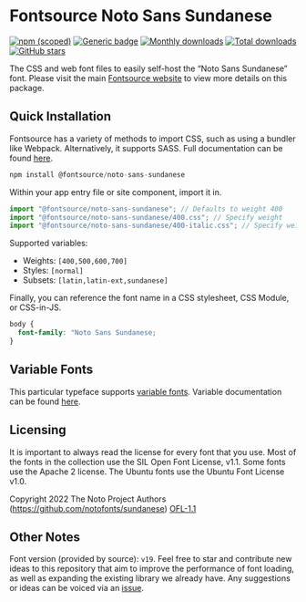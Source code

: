 # Fontsource Noto Sans Sundanese

[![npm (scoped)](https://img.shields.io/npm/v/@fontsource/noto-sans-sundanese?color=brightgreen)](https://www.npmjs.com/package/@fontsource/noto-sans-sundanese) [![Generic badge](https://img.shields.io/badge/fontsource-passing-brightgreen)](https://github.com/fontsource/fontsource) [![Monthly downloads](https://badgen.net/npm/dm/@fontsource/noto-sans-sundanese)](https://github.com/fontsource/fontsource) [![Total downloads](https://badgen.net/npm/dt/@fontsource/noto-sans-sundanese)](https://github.com/fontsource/fontsource) [![GitHub stars](https://img.shields.io/github/stars/fontsource/fontsource.svg?style=social&label=Star)](https://github.com/fontsource/fontsource/stargazers)

The CSS and web font files to easily self-host the “Noto Sans Sundanese” font. Please visit the main [Fontsource website](https://fontsource.org/fonts/noto-sans-sundanese) to view more details on this package.

## Quick Installation

Fontsource has a variety of methods to import CSS, such as using a bundler like Webpack. Alternatively, it supports SASS. Full documentation can be found [here](https://fontsource.org/docs/introduction).

```javascript
npm install @fontsource/noto-sans-sundanese
```

Within your app entry file or site component, import it in.

```javascript
import "@fontsource/noto-sans-sundanese"; // Defaults to weight 400
import "@fontsource/noto-sans-sundanese/400.css"; // Specify weight
import "@fontsource/noto-sans-sundanese/400-italic.css"; // Specify weight and style

```

Supported variables:
- Weights: `[400,500,600,700]`
- Styles: `[normal]`
- Subsets: `[latin,latin-ext,sundanese]`

Finally, you can reference the font name in a CSS stylesheet, CSS Module, or CSS-in-JS.

```css
body {
  font-family: "Noto Sans Sundanese;
}
```

## Variable Fonts

This particular typeface supports [variable fonts](https://developer.mozilla.org/en-US/docs/Web/CSS/CSS_Fonts/Variable_Fonts_Guide).
Variable documentation can be found [here](https://fontsource.org/docs/variable-fonts).

## Licensing
It is important to always read the license for every font that you use.
Most of the fonts in the collection use the SIL Open Font License, v1.1. Some fonts use the Apache 2 license. The Ubuntu fonts use the Ubuntu Font License v1.0.

Copyright 2022 The Noto Project Authors (https://github.com/notofonts/sundanese)
[OFL-1.1](http://scripts.sil.org/OFL)

## Other Notes
Font version (provided by source): `v19`.
Feel free to star and contribute new ideas to this repository that aim to improve the performance of font loading, as well as expanding the existing library we already have. Any suggestions or ideas can be voiced via an [issue](https://github.com/fontsource/fontsource/issues).